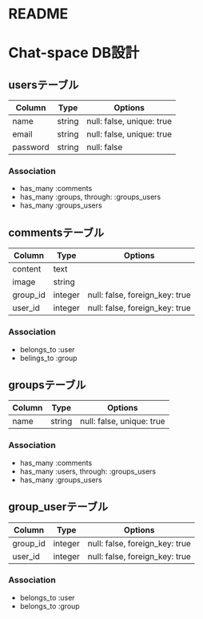 # README

# Chat-space DB設計

## usersテーブル
|Column|Type|Options|
|------|----|-------|
|name|string|null: false, unique: true|
|email|string|null: false, unique: true|
|password|string|null: false|
### Association
- has_many :comments
- has_many :groups, through: :groups_users
- has_many :groups_users

## commentsテーブル
|Column|Type|Options|
|------|----|-------|
|content|text||
|image|string||
|group_id|integer|null: false, foreign_key: true|
|user_id|integer|null: false, foreign_key: true|
### Association
- belongs_to :user
- belings_to :group

## groupsテーブル
|Column|Type|Options|
|------|----|-------|
|name|string|null: false, unique: true|
### Association
- has_many :comments
- has_many :users, through: :groups_users
- has_many :groups_users

## group_userテーブル
|Column|Type|Options|
|------|----|-------|
|group_id|integer|null: false, foreign_key: true|
|user_id|integer|null: false, foreign_key: true|
### Association
- belongs_to :user
- belongs_to :group
